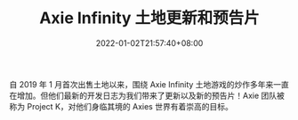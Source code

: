 ﻿---
title: "Axie Infinity 土地更新和预告片"
date: 2022-01-02T21:57:40+08:00
lastmod: 2022-01-02T16:45:40+08:00
draft: false
authors: ["Renata"]
description: "自 2019 年 1 月首次出售土地以来，围绕 Axie Infinity 土地游戏的炒作多年来一直在增加。但他们最新的开发日志为我们带来了更新以及新的预告片！Axie 团队被称为 Project K，对他们身临其境的 Axies 世界有着崇高的目标。"
featuredImage: "axie-infinity-land-update-and-teaser-trailer.jpeg"
tags: ["Virtual World","虚拟世界","Play to Earn"]
categories: ["news"]
news: ["虚拟世界"]
weight: 
lightgallery: true
pinned: false
recommend: false
recommend1: false
---

自 2019 年 1 月首次出售土地以来，围绕 Axie Infinity 土地游戏的炒作多年来一直在增加。但他们最新的开发日志为我们带来了更新以及新的预告片！Axie 团队被称为 Project K，对他们身临其境的 Axies 世界有着崇高的目标。

<!--more-->

